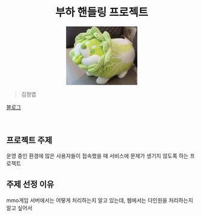 <h1 align="center">부하 핸들링 프로젝트</h1>  

<div align="center">
    <img src="./img/goodleaf.png" style="zoom:76%;" align="center"/>
</div>  

> 김정엽  

[블로그](https://goodleaf96.tistory.com/)

<br>

## 프로젝트 주제
운영 중인 환경에 많은 사용자들이 접속했을 때 서비스에 문제가 생기지 않도록 하는 프로젝트

## 주제 선정 이유
mmo게임 서버에서는 어떻게 처리하는지 알고 있는데, 웹에서는 다인원을 처리하는지 알고 싶어서